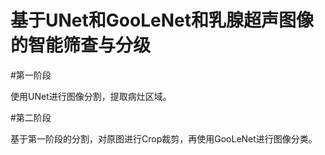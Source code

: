 # 基于UNet和GooLeNet和乳腺超声图像的智能筛查与分级

#第一阶段

使用UNet进行图像分割，提取病灶区域。

#第二阶段

基于第一阶段的分割，对原图进行Crop裁剪，再使用GooLeNet进行图像分类。

